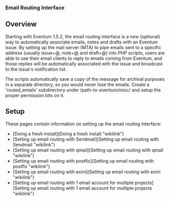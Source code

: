 ### Email Routing Interface

Overview
--------

Starting with Eventum 1.5.2, the email routing interface is a new (optional) way to automatically associate emails, notes and drafts with an Eventum issue. By setting up the mail server (MTA) to pipe emails sent to a specific address (usually issue+<number>@<domain>, note+<number>@<domain> and draft+<number>@<domain>) into PHP scripts, users are able to use their email clients to reply to emails coming from Eventum, and those replies will be automatically associated with the issue and broadcast to the issue's notification list.

The scripts automatically save a copy of the message for archival purposes in a separate directory, so you would never lose the emails. Create a 'routed_emails' subdirectory under /path-to-eventum/misc/ and setup the proper permission bits on it.

Setup
-----

These pages contain information on setting up the email routing interface:

-   [Doing a fresh install](Doing a fresh install "wikilink")
-   [Setting up email routing with Sendmail](Setting up email routing with Sendmail "wikilink")
-   [Setting up email routing with qmail](Setting up email routing with qmail "wikilink")
-   [Setting up email routing with postfix](Setting up email routing with postfix "wikilink")
-   [Setting up email routing with exim](Setting up email routing with exim "wikilink")
-   [Setting up email routing with 1 email account for multiple projects](Setting up email routing with 1 email account for multiple projects "wikilink")
